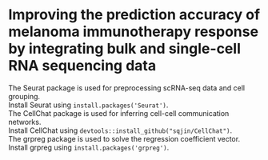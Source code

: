 # Improving the prediction accuracy of melanoma immunotherapy response by integrating bulk and single-cell RNA sequencing data
The Seurat package is used for preprocessing scRNA-seq data and cell grouping.  
Install Seurat using ```install.packages('Seurat')```.  
The CellChat package is used for inferring cell-cell communication networks.  
Install CellChat using ```devtools::install_github("sqjin/CellChat")```.  
The grpreg package is used to solve the regression coefficient vector.  
Install grpreg using ```install.packages('grpreg')```.  
